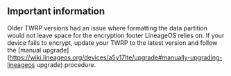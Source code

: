## Important information

Older TWRP versions had an issue where formatting the data partition would not leave space for the encryption footer LineageOS relies on. If your device fails to encrypt, update your TWRP to the latest version and follow the [manual upgrade](https://wiki.lineageos.org/devices/a5y17lte/upgrade#manually-upgrading-lineageos upgrade) procedure.
